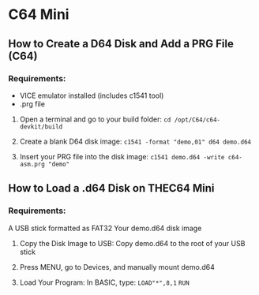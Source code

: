 # C64 Mini

## How to Create a D64 Disk and Add a PRG File (C64)

### Requirements:
- VICE emulator installed (includes c1541 tool)
- .prg file

1. Open a terminal and go to your build folder:
`cd /opt/C64/c64-devkit/build`

2. Create a blank D64 disk image:
`c1541 -format "demo,01" d64 demo.d64`

3. Insert your PRG file into the disk image:
`c1541 demo.d64 -write c64-asm.prg "demo"`


## How to Load a .d64 Disk on THEC64 Mini

### Requirements:
A USB stick formatted as FAT32
Your demo.d64 disk image

1. Copy the Disk Image to USB:
Copy demo.d64 to the root of your USB stick

2. Press MENU, go to Devices, and manually mount demo.d64

3. Load Your Program: In BASIC, type:
`LOAD"*",8,1`
`RUN`


